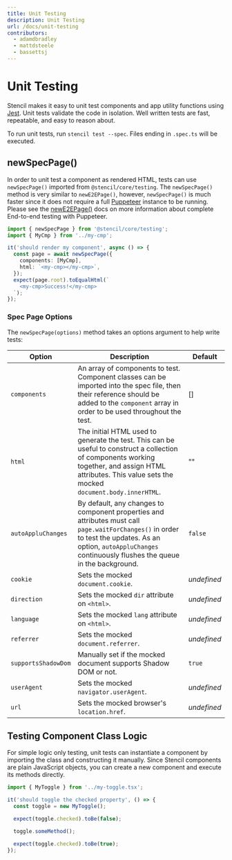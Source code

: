 ```yaml
---
title: Unit Testing
description: Unit Testing
url: /docs/unit-testing
contributors:
  - adamdbradley
  - mattdsteele
  - bassettsj
---
```


# Unit Testing

Stencil makes it easy to unit test components and app utility functions using [Jest](https://jestjs.io/). Unit tests validate the code in isolation. Well written tests are fast, repeatable, and easy to reason about.

To run unit tests, run `stencil test --spec`. Files ending in `.spec.ts` will be executed.


## newSpecPage()

In order to unit test a component as rendered HTML, tests can use `newSpecPage()` imported from `@stencil/core/testing`. The `newSpecPage()` method is very similar to `newE2EPage()`, however, `newSpecPage()` is much faster since it does not require a full [Puppeteer](https://pptr.dev/) instance to be running. Please see the [newE2EPage()](/docs/end-to-end-testing) docs on more information about complete End-to-end testing with Puppeteer.


```typescript
import { newSpecPage } from '@stencil/core/testing';
import { MyCmp } from '../my-cmp';

it('should render my component', async () => {
  const page = await newSpecPage({
    components: [MyCmp],
    html: `<my-cmp></my-cmp>`,
  });
  expect(page.root).toEqualHtml(`
    <my-cmp>Success!</my-cmp>
  `);
});
```


### Spec Page Options

The `newSpecPage(options)` method takes an options argument to help write tests:

| Option | Description | Default |
|--------|-------------|---------|
| `components` | An array of components to test. Component classes can be imported into the spec file, then their reference should be added to the `component` array in order to be used throughout the test. | []
| `html` | The initial HTML used to generate the test. This can be useful to construct a collection of components working together, and assign HTML attributes. This value sets the mocked `document.body.innerHTML`. | "" |
| `autoAppluChanges` | By default, any changes to component properties and attributes must call `page.waitForChanges()` in order to test the updates. As an option, `autoAppluChanges` continuously flushes the queue in the background. | `false` |
| `cookie` | Sets the mocked `document.cookie`. | *undefined* |
| `direction` | Sets the mocked `dir` attribute on `<html>`. | *undefined* |
| `language` | Sets the mocked `lang` attribute on `<html>`. | *undefined* |
| `referrer` | Sets the mocked `document.referrer`. | *undefined* |
| `supportsShadowDom` | Manually set if the mocked document supports Shadow DOM or not. | `true` |
| `userAgent` | Sets the mocked `navigator.userAgent`. | *undefined* |
| `url` | Sets the mocked browser's `location.href`. | *undefined* |


## Testing Component Class Logic

For simple logic only testing, unit tests can instantiate a component by importing the class and constructing it manually. Since Stencil components are plain JavaScript objects, you can create a new component and execute its methods directly.

```typescript
import { MyToggle } from '../my-toggle.tsx';

it('should toggle the checked property', () => {
  const toggle = new MyToggle();

  expect(toggle.checked).toBe(false);

  toggle.someMethod();

  expect(toggle.checked).toBe(true);
});
```
